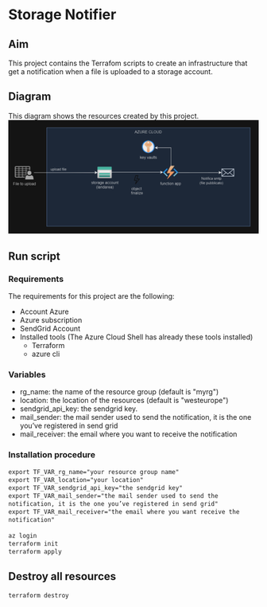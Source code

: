 # Storage Notifier

## Aim
This project contains the Terrafom scripts to create an infrastructure that get a notification when a file is uploaded to a storage account.


## Diagram
This diagram shows the resources created by this project.
![Azure resources diagram](images/storageNotifier.diagram.drawio.png)

## Run script

### Requirements

The requirements for this project are the following:

- Account Azure
- Azure subscription
- SendGrid Account 
- Installed tools (The Azure Cloud Shell has already these tools installed)
    - Terraform
    - azure cli

### Variables

- rg_name: the name of the resource group (default is "myrg")
- location: the location of the resources (default is "westeurope")
- sendgrid_api_key: the sendgrid key. 
- mail_sender: the mail sender used to send the notification, it is the one you’ve registered in send grid
- mail_receiver: the email where you want to receive the notification

### Installation procedure

```
export TF_VAR_rg_name="your resource group name"
export TF_VAR_location="your location"
export TF_VAR_sendgrid_api_key="the sendgrid key"
export TF_VAR_mail_sender="the mail sender used to send the notification, it is the one you’ve registered in send grid"
export TF_VAR_mail_receiver="the email where you want receive the notification"

az login
terraform init
terraform apply
```

## Destroy all resources

```
terraform destroy
```